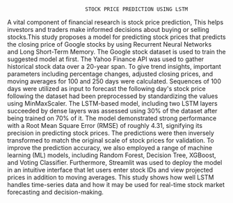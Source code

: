                              STOCK PRICE PREDICTION USING LSTM 
A vital component of financial research is stock price prediction, This helps investors and traders 
make informed decisions about buying or selling stocks.This study proposes a model for predicting 
stock prices that predicts the closing price of Google stocks by using Recurrent Neural Networks  
and Long Short-Term Memory. The Google stock dataset is used to train the suggested model at 
first. The Yahoo Finance API was used to gather historical stock data over a 20-year span. To give 
trend insights, important parameters including percentage changes, adjusted closing prices, and 
moving averages for 100 and 250 days were calculated. Sequences of 100 days were utilized as 
input to forecast the following day's stock price following the dataset had been preprocessed by 
standardizing the values using MinMaxScaler. 
The LSTM-based model, including two LSTM layers succeeded by dense layers was assessed 
using 30% of the dataset after being trained on 70% of it. The model demonstrated strong 
performance with a Root Mean Square Error (RMSE) of roughly 4.31, signifying its precision in 
predicting stock prices. The predictions were then inversely transformed to match the original scale 
of stock prices for validation. 
To improve the prediction accuracy, we also employed a range of machine learning (ML) models, 
including Random Forest, Decision Tree, XGBoost, and Voting Classifier. 
Furthermore, Streamlit was used to deploy the model in an intuitive interface that let users enter 
stock IDs and view projected prices in addition to moving averages. This study shows how well 
LSTM handles time-series data and how it may be used for real-time stock market forecasting and 
decision-making.
